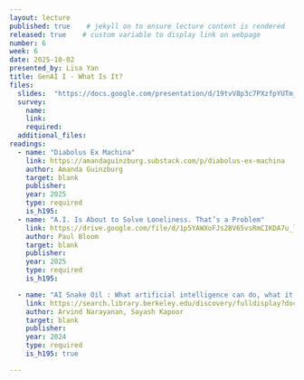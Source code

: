 ```yaml
---
layout: lecture
published: true    # jekyll on to ensure lecture content is rendered
released: true    # custom variable to display link on webpage
number: 6
week: 6
date: 2025-10-02
presented_by: Lisa Yan
title: GenAI I - What Is It?
files:
  slides:  "https://docs.google.com/presentation/d/19tvV8p3c7PXzfpYUTm_LpLwMs3zRk3hih5o_U_XLQQw/edit?usp=sharing"
  survey:
    name:
    link: 
    required: 
  additional_files:
readings:
  - name: "Diabolus Ex Machina"
    link: https://amandaguinzburg.substack.com/p/diabolus-ex-machina
    author: Amanda Guinzburg
    target: blank
    publisher:
    year: 2025
    type: required
    is_h195:
  - name: "A.I. Is About to Solve Loneliness. That’s a Problem"
    link: https://drive.google.com/file/d/1p5YAWXoFJs2BV65vsRmCIKDA7u_lZ8FD/view?usp=drive_link
    author: Paul Bloom
    target: blank
    publisher:
    year: 2025
    type: required
    is_h195:

  - name: "AI Snake Oil : What artificial intelligence can do, what it can't, and how to tell the difference [Chapter 4, Chapter 8]"
    link: https://search.library.berkeley.edu/discovery/fulldisplay?docid=alma991086277120406532&context=L&vid=01UCS_BER:UCB&lang=en&search_scope=DN_and_CI&adaptor=Local%20Search%20Engine&tab=Default_UCLibrarySearch&query=any,contains,AI%20snake%20oil&offset=0
    author: Arvind Narayanan, Sayash Kapoor
    target: blank
    publisher:
    year: 2024
    type: required
    is_h195: true

---
```


<!-- information here -->
